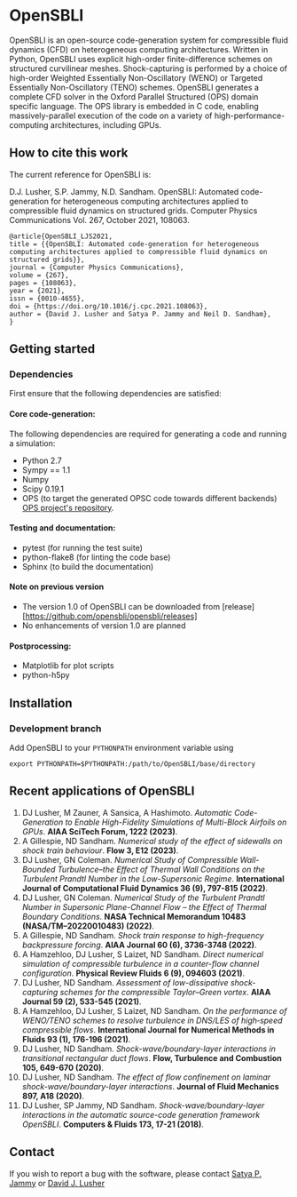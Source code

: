 # OpenSBLI
OpenSBLI is an open-source code-generation system for compressible fluid dynamics (CFD) on heterogeneous computing architectures. Written in Python, OpenSBLI uses explicit high-order finite-difference schemes on structured curvilinear meshes. Shock-capturing is performed by a choice of high-order Weighted Essentially Non-Oscillatory (WENO) or Targeted Essentially Non-Oscillatory (TENO) schemes. OpenSBLI generates a complete CFD solver in the Oxford Parallel Structured (OPS) domain specific language. The OPS library is embedded in C code, enabling massively-parallel execution of the code on a variety of high-performance-computing architectures, including GPUs. 

## How to cite this work
The current reference for OpenSBLI is: 

D.J. Lusher, S.P. Jammy, N.D. Sandham. OpenSBLI: Automated code-generation for heterogeneous computing architectures applied to compressible fluid dynamics on structured grids. Computer Physics Communications Vol. 267, October 2021, 108063.
 
```
@article{OpenSBLI_LJS2021,
title = {{OpenSBLI: Automated code-generation for heterogeneous computing architectures applied to compressible fluid dynamics on structured grids}},
journal = {Computer Physics Communications},
volume = {267},
pages = {108063},
year = {2021},
issn = {0010-4655},
doi = {https://doi.org/10.1016/j.cpc.2021.108063},
author = {David J. Lusher and Satya P. Jammy and Neil D. Sandham},
}
```

## Getting started

### Dependencies
First ensure that the following dependencies are satisfied:
#### Core code-generation:
The following dependencies are required for generating a code and running a simulation:

* Python 2.7
* Sympy == 1.1
* Numpy
* Scipy 0.19.1
* OPS (to target the generated OPSC code towards different backends) [OPS project's repository](https://github.com/gihanmudalige/OPS).

#### Testing and documentation:

* pytest (for running the test suite)
* python-flake8 (for linting the code base)
* Sphinx (to build the documentation)

#### Note on previous version

* The version 1.0 of OpenSBLI can be downloaded from [release][https://github.com/opensbli/opensbli/releases]
* No enhancements of version 1.0 are planned

#### Postprocessing:

* Matplotlib for plot scripts
* python-h5py

## Installation

### Development branch

Add OpenSBLI to your `PYTHONPATH` environment variable using

```
export PYTHONPATH=$PYTHONPATH:/path/to/OpenSBLI/base/directory
```

## Recent applications of OpenSBLI
1. DJ Lusher, M Zauner, A Sansica, A Hashimoto. *Automatic Code-Generation to Enable High-Fidelity Simulations of Multi-Block Airfoils on GPUs*. **AIAA SciTech Forum, 1222 (2023)**.
2. A Gillespie, ND Sandham. *Numerical study of the effect of sidewalls on shock train behaviour*. **Flow 3, E12 (2023)**.
3. DJ Lusher, GN Coleman. *Numerical Study of Compressible Wall-Bounded Turbulence–the Effect of Thermal Wall Conditions on the Turbulent Prandtl Number in the Low-Supersonic Regime*. **International Journal of Computational Fluid Dynamics 36 (9), 797-815 (2022)**.
4. DJ Lusher, GN Coleman. *Numerical Study of the Turbulent Prandtl Number in Supersonic Plane-Channel Flow – the Effect of Thermal Boundary Conditions*. **NASA Technical Memorandum 10483 (NASA/TM–20220010483) (2022)**.
5. A Gillespie, ND Sandham. *Shock train response to high-frequency backpressure forcing*. **AIAA Journal 60 (6), 3736-3748 (2022)**.
6. A Hamzehloo, DJ Lusher, S Laizet, ND Sandham. *Direct numerical simulation of compressible turbulence in a counter-flow channel configuration*. **Physical Review Fluids 6 (9), 094603 (2021)**.
7. DJ Lusher, ND Sandham. *Assessment of low-dissipative shock-capturing schemes for the compressible Taylor–Green vortex*. **AIAA Journal 59 (2), 533-545 (2021)**.
8. A Hamzehloo, DJ Lusher, S Laizet, ND Sandham. *On the performance of WENO/TENO schemes to resolve turbulence in DNS/LES of high‐speed compressible flows*. **International Journal for Numerical Methods in Fluids 93 (1), 176-196 (2021)**.
9. DJ Lusher, ND Sandham. *Shock-wave/boundary-layer interactions in transitional rectangular duct flows*. **Flow, Turbulence and Combustion 105, 649-670 (2020)**.
10. DJ Lusher, ND Sandham. *The effect of flow confinement on laminar shock-wave/boundary-layer interactions*. **Journal of Fluid Mechanics 897, A18 (2020)**.
11. DJ Lusher, SP Jammy, ND Sandham. *Shock-wave/boundary-layer interactions in the automatic source-code generation framework OpenSBLI*. **Computers & Fluids 173, 17-21 (2018)**.

## Contact
If you wish to report a bug with the software, please contact [Satya P. Jammy](mailto:S.P.Jammy@soton.ac.uk) or [David J. Lusher](mailto:lusher.david@jaxa.jp)
